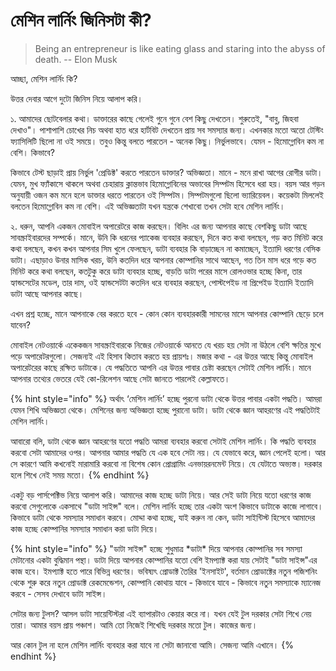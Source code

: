 # মেশিন লার্নিং জিনিসটা কী?

> Being an entrepreneur is like eating glass and staring into the abyss of death.  -- Elon Musk

আচ্ছা, মেশিন লার্নিং কি?

উত্তর দেবার আগে দুটো জিনিস নিয়ে আলাপ করি।

১. আমাদের ছোটবেলার কথা। ডাক্তারের কাছে গেলেই গুনে গুনে বেশ কিছু দেখতেন। শুরুতেই, "বাবু, জিহবা দেখাও"। পাশাপাশি চোখের নিচ অথবা হাত ধরে হার্টবিট দেখতেন প্রায় সব সমস্যার জন্য। এখনকার মতো অতো টেস্টিং ফ্যাসিলিটি ছিলো না ওই সময়ে। তবুও কিন্তু বলতে পারতেন - অনেক কিছু। নির্ভুলভাবে। যেমন - হিমোগ্লোবিন কম না বেশি। কিভাবে?

কিভাবে টেস্ট ছাড়াই প্রায় নির্ভুল 'প্রেডিক্ট' করতে পারতেন ডাক্তার? অভিজ্ঞতা। মানে - মনে রাখা আগের রোগীর ডাটা। যেমন, মুখ ফ্যাঁকাসে থাকলে অথবা চেহারায় ক্লান্তভাব হিমোগ্লোবিনের অভাবের সিম্পটম হিসেবে ধরা হয়। বয়স আর গড়ন অনুযায়ী ওজন কম মনে হলে ডাক্তার ধরতে পারতেন ওই সিম্পটম। সিম্পটমগুলো ছিলো ভ্যারিয়েবল। কয়েকটা মিললেই বলতেন হিমোগ্লোবিন কম না বেশি। এই অভিজ্ঞতাটা যখন যন্ত্রকে শেখাবো তখন সেটা হবে মেশিন লার্নিং। 

২. ধরুন, আপনি একজন মোবাইল অপারেটরে কাজ করছেন। বিলিং এর জন্য আপনার কাছে বেশকিছু ডাটা আছে সাবস্ক্রাইবারদের সম্পর্কে। মানে, উনি কি ধরনের প্যাকেজ ব্যবহার করছেন, দিনে কত কথা বলছেন, গড় কত মিনিট করে কথা বলছেন, কখন কখন আপনার সিম খুলে ফেলছেন, ডাটা ব্যবহার কি বাড়াচ্ছেন না কমাচ্ছেন, ইত্যাদি ধরণের বেসিক ডাটা। এছাড়াও উনার মাসিক খরচ, উনি কতদিন ধরে আপনার কোম্পানির সাথে আছেন, গত তিন মাস ধরে গড়ে কত মিনিট করে কথা বলছেন, কতটুকু করে ডাটা ব্যবহার হচ্ছে, বাড়তি ডাটা পরের মাসে রোলওভার হচ্ছে কিনা, তার হ্যান্ডসেটের মডেল, তার দাম, ওই হ্যান্ডসেটটা কতদিন ধরে ব্যবহার করছেন, পোস্টপেইড না প্রিপেইড ইত্যাদি ইত্যাদি ডাটা আছে আপনার কাছে।

এখন প্রশ্ন হচ্ছে, মানে আপনাকে বের করতে হবে - কোন কোন ব্যবহারকারী সামনের মাসে আপনার কোম্পানি ছেড়ে চলে যাবেন?

মোবাইল নেটওয়ার্কে একেকজন সাবস্ক্রাইবারকে নিজের নেটওয়ার্কে আনতে যে খরচ হয় সেটা না উঠলে বেশি ক্ষতির মুখে পড়ে অপারেটরগুলো। সেজন্যই এই হিসাব কিতাব করতে হয় প্রায়শঃ। মজার কথা - এর উত্তর আছে কিন্তু মোবাইল অপারেটরের কাছে রক্ষিত ডাটাকে। যে পদ্ধতিতে আপনি এর উত্তর পাবার চেষ্টা করছেন সেটাই মেশিন লার্নিং। মানে আপনার তথ্যের ভেতরে যেই কো-রিলেশন আছে সেটা জানতে পারলেই কেল্লাফতে।

{% hint style="info" %}
অর্থাৎ ‘মেশিন লার্নিং’ হচ্ছে পুরনো ডাটা থেকে উত্তর পাবার একটা পদ্ধতি। আমরা যেমন শিখি অভিজ্ঞতা থেকে। মেশিনের জন্য অভিজ্ঞতা হচ্ছে পুরানো ডাটা। ডাটা থেকে জ্ঞান আহরণের এই পদ্ধতিটাই মেশিন লার্নিং।

আবারো বলি, ডাটা থেকে জ্ঞান আহরণের যতো পদ্ধতি আমরা ব্যবহার করবো সেটাই মেশিন লার্নিং। কি পদ্ধতি ব্যবহার করবো সেটা আমাদের ওপর। আপনার আমার পদ্ধতি যে এক হবে সেটা নয়। যে যেভাবে করে, জ্ঞান পেলেই হলো। আর সে কারণে আমি কখনোই মারামারি করবো না বিশেষ কোন প্রোগ্রামিং এনভায়রনমেন্ট নিয়ে। যে যেটাতে অভ্যস্ত। দরকার হলে শিখে নেই সময় মতো। 
{% endhint %}

একটু বড় পার্সপেক্টিভ নিয়ে আলাপ করি। আমাদের কাজ হচ্ছে ডাটা নিয়ে। আর সেই ডাটা নিয়ে যতো ধরণের কাজ করবো সেগুলোকে একসাথে "ডাটা সাইন্স" বলে। মেশিন লার্নিং হচ্ছে তার একটা অংশ কিভাবে ডাটাকে কাজে লাগাবে। কিভাবে ডাটা থেকে সমস্যার সমাধান করবে। মোদ্দা কথা হচ্ছে, যাই করুন না কেন, ডাটা সাইন্টিস্ট হিসেবে আমাদের কাজ হচ্ছে কোম্পানির সমস্যার সমাধান করা ডাটা দিয়ে। 

{% hint style="info" %}
"ডাটা সাইন্স" হচ্ছে শুধুমাত্র \*ডাটা\* দিয়ে আপনার কোম্পানির সব সমস্যা মেটানোর একটা বুদ্ধিমান পন্থা। ডাটা দিয়ে আপনার কোম্পানির যতো বেশি ইমপ্যাক্ট করা যায় সেটাই "ডাটা সাইন্স"এর কাজ হবে। ইমপ্যাক্ট হতে পারে বিভিন্ন ধরণের। ভবিষ্যৎ প্রোডাক্ট তৈরির 'ইনসাইট', বর্তমান প্রোডাক্টের নতুন পজিশনিং থেকে শুরু করে নতুন প্রোডাক্ট রেকমেন্ডেশন, কোম্পানি কোথায় যাবে - কিভাবে যাবে - কিভাবে নতুন সমস্যাকে ম্যানেজ করবে - সেসব দেখাবে ডাটা সাইন্স। 

সেটার জন্য টুলস? আসল ডাটা সায়েন্টিস্টরা এই ব্যাপারটাও কেয়ার করে না। যখন যেই টুল দরকার সেটা শিখে নেয় তারা। আমার বয়স প্রায় পঞ্চাশ। আমি তো নিজেই শিখেছি দরকার মতো টুল। কাজের জন্য। 

আর কোন টুল না হলে মেশিন লার্নিং ব্যবহার করা যাবে না সেটা জানাবো আমি। সেজন্য আমি এখানে। 
{% endhint %}

